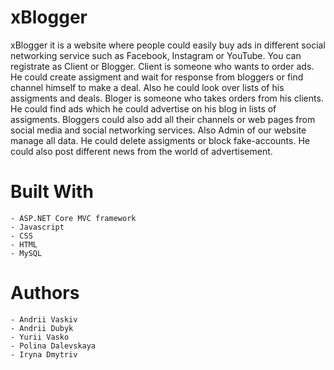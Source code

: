 # xBlogger
  xBlogger it is a website where people could easily buy ads in different social networking service such as Facebook, Instagram or YouTube.
You can registrate as Client or Blogger. 
  Client is someone who wants to order ads. He could create assigment and wait for response from bloggers or find channel himself to make a deal. Also he could look over lists of his assigments and deals.
  Bloger is someone who takes orders from his clients. He could find ads which he could advertise on his blog in lists of assigments. Bloggers could also add all their channels or web pages from social media and social networking services.
  Also Admin of our website manage all data. He could delete assigments or block fake-accounts. He could also post different news from the world of advertisement.
# Built With
    - ASP.NET Core MVC framework
    - Javascript
    - CSS
    - HTML
    - MySQL  
# Authors
    - Andrii Vaskiv
    - Andrii Dubyk
    - Yurii Vasko
    - Polina Dalevskaya
    - Iryna Dmytriv
